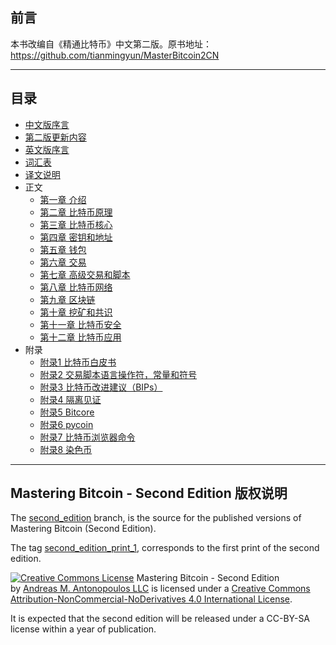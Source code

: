 ## 前言

本书改编自《精通比特币》中文第二版。原书地址：https://github.com/tianmingyun/MasterBitcoin2CN

---

## 目录

- [中文版序言](https://github.com/zcc0721/MasterBlockchain/blob/master/cn-preface.md)
- [第二版更新内容](https://github.com/zcc0721/MasterBlockchain/blob/master/second_edition_changes.md)
- [英文版序言](https://github.com/zcc0721/MasterBlockchain/blob/master/preface.md)
- [词汇表](https://github.com/zcc0721/MasterBlockchain/blob/master/glossary.md)
- [译文说明](https://github.com/zcc0721/MasterBlockchain/blob/master/trans-preface.md)
- 正文
    - [第一章 介绍](https://github.com/zcc0721/MasterBlockchain/blob/master/ch01.md)
    - [第二章 比特币原理](https://github.com/zcc0721/MasterBlockchain/blob/master/ch02.md)
    - [第三章 比特币核心](https://github.com/zcc0721/MasterBlockchain/blob/master/ch03.md)
    - [第四章 密钥和地址](https://github.com/zcc0721/MasterBlockchain/blob/master/ch04.md)
    - [第五章 钱包](https://github.com/zcc0721/MasterBlockchain/blob/master/ch05.md)
    - [第六章 交易](https://github.com/zcc0721/MasterBlockchain/blob/master/ch06.md)
    - [第七章 高级交易和脚本](https://github.com/zcc0721/MasterBlockchain/blob/master/ch07.md)
    - [第八章 比特币网络](https://github.com/zcc0721/MasterBlockchain/blob/master/ch08.md)
    - [第九章 区块链](https://github.com/zcc0721/MasterBlockchain/blob/master/ch09.md)
    - [第十章 挖矿和共识](https://github.com/zcc0721/MasterBlockchain/blob/master/ch10.md)
    - [第十一章 比特币安全](https://github.com/zcc0721/MasterBlockchain/blob/master/ch11.md)
    - [第十二章 比特币应用](https://github.com/zcc0721/MasterBlockchain/blob/master/ch12.md)
- 附录
    - [附录1 比特币白皮书](https://github.com/zcc0721/MasterBlockchain/blob/master/appdx-bitcoinwhitepaper.md)
    - [附录2 交易脚本语言操作符，常量和符号](https://github.com/zcc0721/MasterBlockchain/blob/master/appdx-scriptops.md)
    - [附录3 比特币改进建议（BIPs）](https://github.com/zcc0721/MasterBlockchain/blob/master/appdx-bips.md)
    - [附录4 隔离见证](https://github.com/zcc0721/MasterBlockchain/blob/master/appdx-segwit.md)
    - [附录5 Bitcore](https://github.com/zcc0721/MasterBlockchain/blob/master/appdx-bitcore.md)
    - [附录6 pycoin](https://github.com/zcc0721/MasterBlockchain/blob/master/appdx-pycoin.md)
    - [附录7 比特币浏览器命令](https://github.com/zcc0721/MasterBlockchain/blob/master/appdx-bx.md)
    - [附录8 染色币](https://github.com/zcc0721/MasterBlockchain/blob/master/appdx-colored_coins.md)

---

## Mastering Bitcoin - Second Edition 版权说明

The [second_edition](https://github.com/bitcoinbook/bitcoinbook/tree/second_edition) branch, is the source for the published versions of Mastering Bitcoin (Second Edition).

The tag [second_edition_print_1](https://github.com/bitcoinbook/bitcoinbook/releases/tag/second_edition_print_1), corresponds to the first print of the second edition.

[![Creative Commons License](http://upload-images.jianshu.io/upload_images/1785959-177b27ea70947c7d?imageMogr2/auto-orient/strip%7CimageView2/2/w/1240)](http://creativecommons.org/licenses/by-nc-nd/4.0/) 
Mastering Bitcoin - Second Edition by [Andreas M. Antonopoulos LLC](https://antonopoulos.com/) is licensed under a [Creative Commons Attribution-NonCommercial-NoDerivatives 4.0 International License](http://creativecommons.org/licenses/by-nc-nd/4.0/).

It is expected that the second edition will be released under a CC-BY-SA license within a year of publication.
